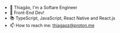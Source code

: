 - 👋 Thiagão, I'm a Softare Engineer
- 👀 Front-End Dev!
- 📚 TypeScript, JavaScript, React Native and React.js
- 📫 How to reach me: thiagaoz@proton.me

<!---
thiagaoz/thiagaoz is a ✨ special ✨ repository because its `README.md` (this file) appears on your GitHub profile.
You can click the Preview link to take a look at your changes.
--->
